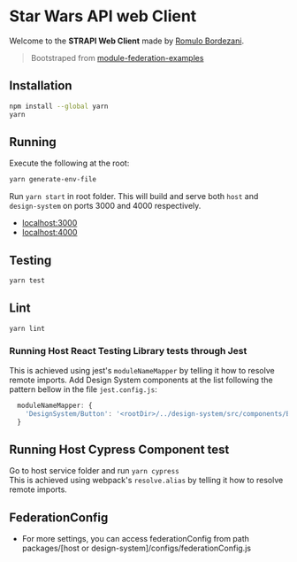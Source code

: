 # Star Wars API web Client

Welcome to the **STRAPI Web Client** made by [Romulo Bordezani](https://github.com/romulobordezani).

> Bootstraped from [module-federation-examples](https://github.com/module-federation/module-federation-examples/)


## Installation

```bash
npm install --global yarn
yarn
```

## Running 

Execute the following at the root: 
```bash
yarn generate-env-file
```

Run `yarn start` in root folder. This will build and serve both `host` and `design-system` on ports 3000 and 4000 respectively.

- [localhost:3000](http://localhost:3000/)
- [localhost:4000](http://localhost:4000/)


## Testing

```bash
yarn test
```

## Lint
```bash
yarn lint
```

### Running Host React Testing Library tests through Jest

This is achieved using jest's `moduleNameMapper` by telling it how to resolve remote imports.
Add Design System components at the list following the pattern bellow in the file `jest.config.js`:

```javascript
  moduleNameMapper: {
    'DesignSystem/Button': '<rootDir>/../design-system/src/components/Button',
  }
```

## Running Host Cypress Component test

Go to host service folder and run `yarn cypress` <br />
This is achieved using webpack's `resolve.alias` by telling it how to resolve remote imports.

## FederationConfig

- For more settings, you can access federationConfig from path packages/[host or design-system]/configs/federationConfig.js

